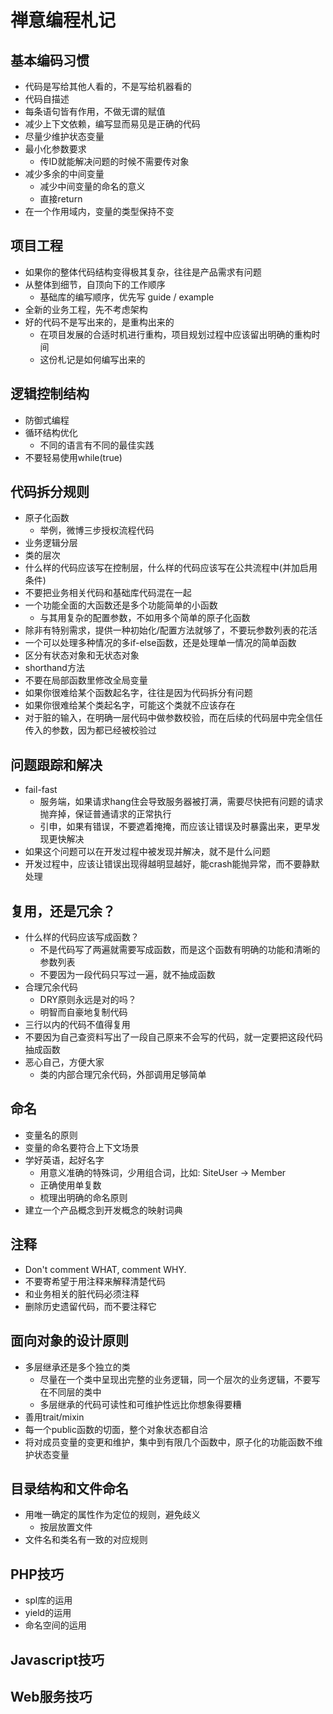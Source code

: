 禅意编程札记
============

## 基本编码习惯
- 代码是写给其他人看的，不是写给机器看的
- 代码自描述
- 每条语句皆有作用，不做无谓的赋值
- 减少上下文依赖，编写显而易见是正确的代码
- 尽量少维护状态变量
- 最小化参数要求
  - 传ID就能解决问题的时候不需要传对象
- 减少多余的中间变量
  - 减少中间变量的命名的意义
  - 直接return
- 在一个作用域内，变量的类型保持不变

## 项目工程
- 如果你的整体代码结构变得极其复杂，往往是产品需求有问题
- 从整体到细节，自顶向下的工作顺序
  - 基础库的编写顺序，优先写 guide / example
- 全新的业务工程，先不考虑架构
- 好的代码不是写出来的，是重构出来的
  - 在项目发展的合适时机进行重构，项目规划过程中应该留出明确的重构时间
  - 这份札记是如何编写出来的

## 逻辑控制结构
- 防御式编程
- 循环结构优化
  - 不同的语言有不同的最佳实践
- 不要轻易使用while(true)

## 代码拆分规则
- 原子化函数
  - 举例，微博三步授权流程代码
- 业务逻辑分层
- 类的层次
- 什么样的代码应该写在控制层，什么样的代码应该写在公共流程中(并加启用条件)
- 不要把业务相关代码和基础库代码混在一起
- 一个功能全面的大函数还是多个功能简单的小函数
  - 与其用复杂的配置参数，不如用多个简单的原子化函数
- 除非有特别需求，提供一种初始化/配置方法就够了，不要玩参数列表的花活
- 一个可以处理多种情况的多if-else函数，还是处理单一情况的简单函数
- 区分有状态对象和无状态对象
- shorthand方法
- 不要在局部函数里修改全局变量
- 如果你很难给某个函数起名字，往往是因为代码拆分有问题
- 如果你很难给某个类起名字，可能这个类就不应该存在
- 对于脏的输入，在明确一层代码中做参数校验，而在后续的代码层中完全信任传入的参数，因为都已经被校验过

## 问题跟踪和解决
- fail-fast
  - 服务端，如果请求hang住会导致服务器被打满，需要尽快把有问题的请求抛弃掉，保证普通请求的正常执行
  - 引申，如果有错误，不要遮着掩掩，而应该让错误及时暴露出来，更早发现更快解决
- 如果这个问题可以在开发过程中被发现并解决，就不是什么问题
- 开发过程中，应该让错误出现得越明显越好，能crash能抛异常，而不要静默处理

## 复用，还是冗余？
- 什么样的代码应该写成函数？
  - 不是代码写了两遍就需要写成函数，而是这个函数有明确的功能和清晰的参数列表
  - 不要因为一段代码只写过一遍，就不抽成函数
- 合理冗余代码
  - DRY原则永远是对的吗？
  - 明智而自豪地复制代码
- 三行以内的代码不值得复用
- 不要因为自己查资料写出了一段自己原来不会写的代码，就一定要把这段代码抽成函数
- 恶心自己，方便大家
  - 类的内部合理冗余代码，外部调用足够简单

## 命名
- 变量名的原则
- 变量的命名要符合上下文场景
- 学好英语，起好名字
  - 用意义准确的特殊词，少用组合词，比如: SiteUser -> Member
  - 正确使用单复数
  - 梳理出明确的命名原则
- 建立一个产品概念到开发概念的映射词典

## 注释
- Don't comment WHAT, comment WHY.
- 不要寄希望于用注释来解释清楚代码
- 和业务相关的脏代码必须注释
- 删除历史遗留代码，而不要注释它

## 面向对象的设计原则
- 多层继承还是多个独立的类
  - 尽量在一个类中呈现出完整的业务逻辑，同一个层次的业务逻辑，不要写在不同层的类中
  - 多层继承的代码可读性和可维护性远比你想象得要糟
- 善用trait/mixin
- 每一个public函数的切面，整个对象状态都自洽
- 将对成员变量的变更和维护，集中到有限几个函数中，原子化的功能函数不维护状态变量

## 目录结构和文件命名
- 用唯一确定的属性作为定位的规则，避免歧义
  - 按层放置文件
- 文件名和类名有一致的对应规则

## PHP技巧
- spl库的运用
- yield的运用
- 命名空间的运用

## Javascript技巧


## Web服务技巧

